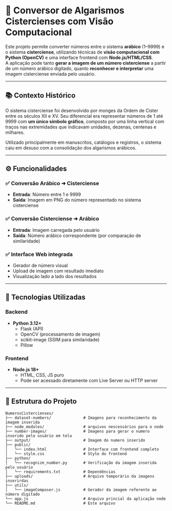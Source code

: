 # 🔢 Conversor de Algarismos Cistercienses com Visão Computacional

Este projeto permite converter números entre o sistema **arábico** (1–9999) e o sistema **cisterciense**, utilizando técnicas de **visão computacional com Python (OpenCV)** e uma interface frontend com **Node.js/HTML/CSS**.  
A aplicação pode tanto **gerar a imagem de um número cisterciense** a partir de um número arábico digitado, quanto **reconhecer e interpretar** uma imagem cisterciense enviada pelo usuário.

---

## 📚 Contexto Histórico

O sistema cisterciense foi desenvolvido por monges da Ordem de Cister entre os séculos XII e XV. Seu diferencial era representar números de 1 até 9999 com **um único símbolo gráfico**, composto por uma linha vertical com traços nas extremidades que indicavam unidades, dezenas, centenas e milhares.

Utilizado principalmente em manuscritos, catálogos e registros, o sistema caiu em desuso com a consolidação dos algarismos arábicos.

---

## ⚙️ Funcionalidades

### ✅ Conversão Arábico ➜ Cisterciense
- **Entrada**: Número entre 1 e 9999
- **Saída**: Imagem em PNG do número representado no sistema cisterciense

### ✅ Conversão Cisterciense ➜ Arábico
- **Entrada**: Imagem carregada pelo usuário
- **Saída**: Número arábico correspondente (por comparação de similaridade)

### ✅ Interface Web integrada
- Gerador de número visual
- Upload de imagem com resultado imediato
- Visualização lado a lado dos resultados

---

## 🧰 Tecnologias Utilizadas

### Backend
- **Python 3.12+**
  - Flask (API)
  - OpenCV (processamento de imagem)
  - scikit-image (SSIM para similaridade)
  - Pillow

### Frontend
- **Node.js 18+**
  - HTML, CSS, JS puro
  - Pode ser acessado diretamente com Live Server ou HTTP server

---

## 📁 Estrutura do Projeto

```plaintext
NumerosCistercienses/
├── dataset-numbers/              # Imagens para reconhecimento da imagem inserida
├── node_modules/                 # arquivos nescessários para o node
├── number-images/                # Imagens para gerar o numero inserido pelo usuário em tela
├── output/                       # Imagem do numero inserido
├── public/
│   └── index.html                # Interface com frontend completo
│   └── style.css                 # Style do frontend
├── python/
│   └── recognize_number.py       # Verificação da imagem inserida pelo usuário
│   └── requirements.txt          # Dependências 
├── uploads/                      # Arquivo temporário da imagens inserirdas
├── utils/
│   └── imageComposer.js          # Gerador da imagem referente ao número digitado
└── app.js                        # Arquivo princial da aplicação node
└── README.md                     # Este arquivo


